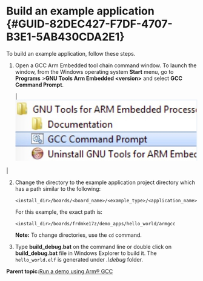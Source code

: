 # Build an example application {#GUID-82DEC427-F7DF-4707-B3E1-5AB430CDA2E1}

To build an example application, follow these steps.

1.  Open a GCC Arm Embedded tool chain command window. To launch the window, from the Windows operating system **Start** menu, go to **Programs** \>**GNU Tools Arm Embedded <version\>** and select **GCC Command Prompt**.

    |![](../images/arm_gcc_launch_command_prompt.png "Launch command prompt")

|

2.  Change the directory to the example application project directory which has a path similar to the following:

    ```
    <install_dir>/boards/<board_name>/<example_type>/<application_name>/armgcc
    ```

    For this example, the exact path is:

    ```
    <install_dir>/boards/frdmke17z/demo_apps/hello_world/armgcc
    ```

    **Note:** To change directories, use the `cd` command.

3.  Type **build\_debug.bat** on the command line or double click on **build\_debug.bat** file in Windows Explorer to build it. The `hello_world.elf` is generated under *.\\debug* folder.


**Parent topic:**[Run a demo using Arm® GCC](../topics/run_a_demo_using_arm__gcc.md)

